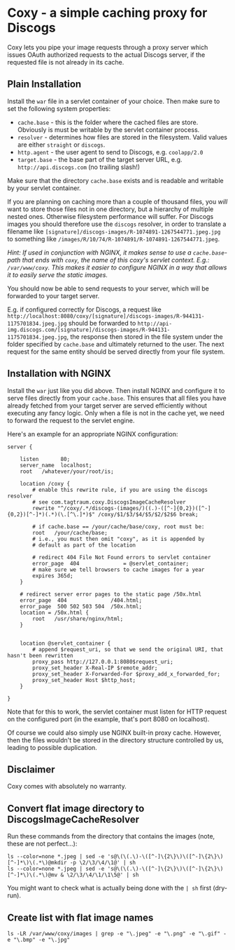 # Coxy - a simple caching proxy for Discogs

Coxy lets you pipe your image requests through a proxy server which
issues OAuth authorized requests to the actual Discogs server, if
the requested file is not already in its cache.

## Plain Installation

Install the `war` file in a servlet container of your choice.
Then make sure to set the following system properties:

* `cache.base` - this is the folder where the cached files are store.
Obviously is must be writable by the servlet container process.
* `resolver` - determines how files are stored in the filesystem. Valid values are either `straight` or `discogs`.
* `http.agent` - the user agent to send to Discogs, e.g. `coolapp/2.0`
* `target.base` - the base part of the target server URL, e.g. `http://api.discogs.com` (no trailing slash!)

Make sure that the directory `cache.base` exists and is readable and writable
by your servlet container.

If you are planning on caching more than a couple of thousand files,
you *will* want to store those files not in one directory, but a hierarchy of
multiple nested ones. Otherwise filesystem performance will suffer.
For Discogs images you should therefore use the `discogs` resolver, in order
to translate a filename like `[signature]/discogs-images/R-1074891-1267544771.jpeg.jpg`
to something like `/images/R/10/74/R-1074891/R-1074891-1267544771.jpeg`.

*Hint: If used in conjunction with NGINX, it makes
sense to use a `cache.base`-path that ends with `coxy`, the name of this coxy's
servlet context. E.g.: `/var/www/coxy`.
This makes it easier to configure NGINX in a way that allows it to easily
serve the static images.*

You should now be able to send requests to your server, which will be forwarded
to your target server.

E.g. if configured correctly for Discogs, a request like
`http://localhost:8080/coxy/[signature]/discogs-images/R-944131-1175701834.jpeg.jpg`
should be forwarded to `http://api-img.discogs.com/[signature]/discogs-images/R-944131-1175701834.jpeg.jpg`,
the response then stored in the file system under the folder specified by
`cache.base` and ultimately returned to the user. The next request for the
same entity should be served directly from your file system.

## Installation with NGINX

Install the `war` just like you did above.
Then install NGINX and configure it to serve files directly from your `cache.base`.
This ensures that all files you have already fetched from your target server
are served efficiently without executing any fancy logic.
Only when a file is not in the cache yet, we need to forward the request to
the servlet engine.

Here's an example for an appropriate NGINX configuration:

    server {

        listen       80;
        server_name  localhost;
        root   /whatever/your/root/is;

        location /coxy {
            # enable this rewrite rule, if you are using the discogs resolver
            # see com.tagtraum.coxy.DiscogsImageCacheResolver
            rewrite "^/coxy/.*/discogs-(images/)((.)-([^-]{0,2})([^-]{0,2})[^-]*)(.*)(\.[^\.]*)$" /coxy/$1/$3/$4/$5/$2/$2$6 break;

            # if cache.base == /your/cache/base/coxy, root must be:
            root   /your/cache/base;
            # i.e., you must then omit "coxy", as it is appended by
            # default as part of the location

            # redirect 404 File Not Found errors to servlet container
            error_page  404              = @servlet_container;
            # make sure we tell browsers to cache images for a year
            expires 365d;
        }

        # redirect server error pages to the static page /50x.html
        error_page  404              /404.html;
        error_page  500 502 503 504  /50x.html;
        location = /50x.html {
            root   /usr/share/nginx/html;
        }


        location @servlet_container {
            # append $request_uri, so that we send the original URI, that hasn't been rewritten
            proxy_pass http://127.0.0.1:8080$request_uri;
            proxy_set_header X-Real-IP $remote_addr;
            proxy_set_header X-Forwarded-For $proxy_add_x_forwarded_for;
            proxy_set_header Host $http_host;
        }

    }

Note that for this to work, the servlet container must listen for HTTP request
on the configured port (in the example, that's port 8080 on localhost).

Of course we could also simply use NGINX built-in proxy cache. However, then the files
wouldn't be stored in the directory structure controlled by us, leading to possible
duplication.

## Disclaimer

Coxy comes with absolutely no warranty.

## Convert flat image directory to DiscogsImageCacheResolver

Run these commands from the directory that contains the images (note, these are not perfect...):
 
    ls --color=none *.jpeg | sed -e 's@\(\(.\)-\([^-]\{2\}\)\([^-]\{2\}\)[^-]*\)\(.*\)@mkdir -p \2/\3/\4/\1@' | sh
    ls --color=none *.jpeg | sed -e 's@\(\(.\)-\([^-]\{2\}\)\([^-]\{2\}\)[^-]*\)\(.*\)@mv & \2/\3/\4/\1/\1\5@' | sh

You might want to check what is actually being done with the `| sh` first (dry-run).

## Create list with flat image names
 
    ls -LR /var/www/coxy/images | grep -e "\.jpeg" -e "\.png" -e "\.gif" -e "\.bmp" -e "\.jpg"
